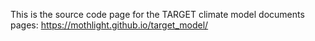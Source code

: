This is the source code page for the TARGET climate model documents pages: https://mothlight.github.io/target_model/
